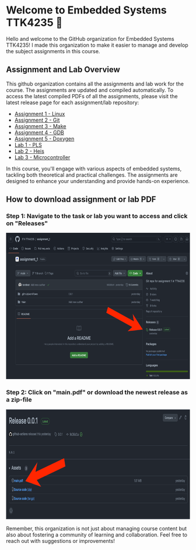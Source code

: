 # Welcome to Embedded Systems TTK4235 👋

Hello and welcome to the GitHub organization for Embedded Systems TTK4235!
I made this organization to make it easier to manage and develop the subject assignments in this course.

## Assignment and Lab Overview

This github organization contains all the assignments and lab work for the course. The assignments are updated and compiled automatically. To access the latest compiled PDFs of all the assignments, please visit the latest release page for each assignment/lab repository:

 - [Assignment 1 - Linux](https://github.com/ITK-TTK4235/assignment_1/releases/latest)
 - [Assignment 2 - Git](https://github.com/ITK-TTK4235/assignment_2/releases/latest)
 - [Assignment 3 - Make](https://github.com/ITK-TTK4235/assignment_3/releases/latest)
 - [Assignment 4 - GDB](https://github.com/ITK-TTK4235/assignment_4/releases/latest)
 - [Assignment 5 - Doxygen](https://github.com/ITK-TTK4235/assignment_5/releases/latest)
 - [Lab 1 - PLS](https://github.com/ITK-TTK4235/lab_1/releases/latest)
 - [Lab 2 - Heis](https://github.com/ITK-TTK4235/lab_2/releases/latest)
 - [Lab 3 - Microcontroller](https://github.com/ITK-TTK4235/lab_3/releases/latest)

In this course, you'll engage with various aspects of embedded systems, tackling both theoretical and practical challenges. The assignments are designed to enhance your understanding and provide hands-on experience.

## How to download assignment or lab PDF

### Step 1: Navigate to the task or lab you want to access and click on "Releases"
<img src="https://github.com/ITK-TTK4235/.github/blob/main/step1.png" alt="Step 2" height="400" width=auto>

### Step 2: Click on "main.pdf" or download the newest release as a zip-file
<img src="https://github.com/ITK-TTK4235/.github/blob/main/step2.png" alt="Step 2" height="300" width=auto>

Remember, this organization is not just about managing course content but also about fostering a community of learning and collaboration. Feel free to reach out with suggestions or improvements!
